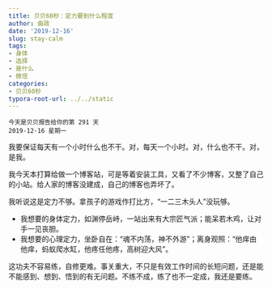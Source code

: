 ```yaml
---
title: 贝贝60秒：定力要到什么程度
author: 曲政
date: '2019-12-16'
slug: stay-calm
tags:
- 身体
- 选择
- 是什么
- 微信
categories:
- 贝贝60秒
typora-root-url: ../../static
---
```

```
今天是贝贝报告给你的第 291 天   
2019-12-16 星期一 
```

我要保证每天有一个小时什么也不干。对，每天一个小时。对，什么也不干。对，是我。

我今天本打算给做一个博客站，可是等着安装工具，又看了不少博客，又整了自己的小站。给人家的博客没建成，自己的博客也弄坏了。

我听说这是定力不够。拿孩子的游戏作打比方，“一二三木头人”没玩够。

-   我想要的身体定力，如渊停岳峙，一站出来有大宗匠气派；能呆若木鸡，让对手一见丧胆。
-   我想要的心理定力，坐卧自在：“魂不内荡，神不外游”；离身观照：“他痒由他痒，蚂蚁爬水缸，他疼任他疼，高树迎大风”。

这功夫不容易练，自修更难。事关重大，不只是有效工作时间的长短问题，还是能不能感到、想到、悟到的有无问题。不练不成，练了也不一定成，我还是要练。
